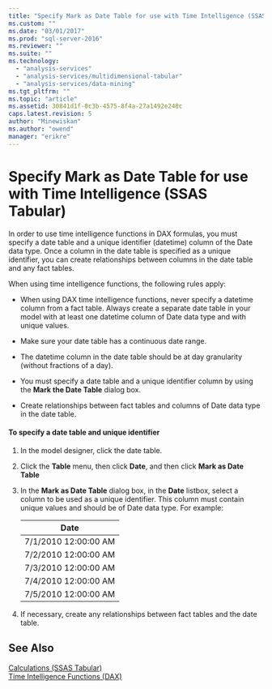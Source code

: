 ```yaml
---
title: "Specify Mark as Date Table for use with Time Intelligence (SSAS Tabular) | Microsoft Docs"
ms.custom: ""
ms.date: "03/01/2017"
ms.prod: "sql-server-2016"
ms.reviewer: ""
ms.suite: ""
ms.technology: 
  - "analysis-services"
  - "analysis-services/multidimensional-tabular"
  - "analysis-services/data-mining"
ms.tgt_pltfrm: ""
ms.topic: "article"
ms.assetid: 30841d1f-0c3b-4575-8f4a-27a1492e248c
caps.latest.revision: 5
author: "Minewiskan"
ms.author: "owend"
manager: "erikre"
---
```

# Specify Mark as Date Table for use with Time Intelligence (SSAS Tabular)
  In order to use time intelligence functions in DAX formulas, you must specify a date table and a unique identifier (datetime) column of the Date data type. Once a column in the date table is specified as a unique identifier, you can create relationships between columns in the date table and any fact tables.  
  
 When using time intelligence functions, the following rules apply:  
  
-   When using DAX time intelligence functions, never specify a datetime column from a fact table. Always create a separate date table in your model with at least one datetime column of Date data type and with unique values.  
  
-   Make sure your date table has a continuous date range.  
  
-   The datetime column in the date table should be at day granularity (without fractions of a day).  
  
-   You must specify a date table and a unique identifier column by using the **Mark the Date Table** dialog box.  
  
-   Create relationships between fact tables and columns of Date data type in the date table.  
  
#### To specify a date table and unique identifier  
  
1.  In the model designer, click the date table.  
  
2.  Click the **Table** menu, then click **Date**, and then click **Mark as Date Table**  
  
3.  In the **Mark as Date Table** dialog box, in the **Date** listbox, select a column to be used as a unique identifier. This column must contain unique values and should be of Date data type. For example:  
  
    |Date|  
    |----------|  
    |7/1/2010 12:00:00 AM|  
    |7/2/2010 12:00:00 AM|  
    |7/3/2010 12:00:00 AM|  
    |7/4/2010 12:00:00 AM|  
    |7/5/2010 12:00:00 AM|  
  
4.  If necessary, create any relationships between fact tables and the date table.  
  
## See Also  
 [Calculations &#40;SSAS Tabular&#41;](../../analysis-services/tabular-models/calculations-ssas-tabular.md)   
 [Time Intelligence Functions (DAX)](http://msdn.microsoft.com/en-us/91df278d-4b28-40c1-a572-cdb91f081517)  
  
  